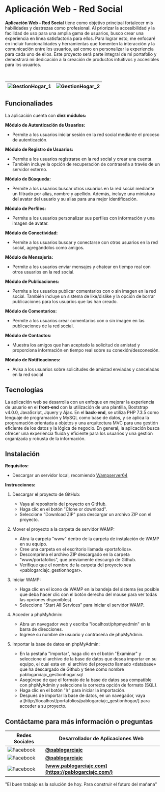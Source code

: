 
# Aplicación Web - Red Social

**Aplicación Web - Red Social** tiene como objetivo principal fortalecer mis habilidades y destrezas como profesional. Al priorizar la accesibilidad y la facilidad de uso para una amplia gama de usuarios, busco crear una experiencia en línea satisfactoria para ellos. Para lograr esto, me enfocaré en incluir funcionalidades y herramientas que fomenten la interacción y la comunicación entre los usuarios, así como en personalizar la experiencia para cada uno de ellos. Este proyecto será parte integral de mi portafolio y demostrará mi dedicación a la creación de productos intuitivos y accesibles para los usuarios.

</br>

| ![GestionHogar_1](https://pablogarciajc.com/wp-content/uploads/2022/09/GestionHogar_1.png) | ![GestionHogar_2](https://pablogarciajc.com/wp-content/uploads/2022/09/GestionHogar_2.png)|
|-----------|-----------|

## Funcionaliades

La aplicación cuenta con **diez módulos:**

**Módulo de Autenticación de Usuarios:**

* Permite a los usuarios iniciar sesión en la red social mediante el proceso de autenticación.

**Módulo de Registro de Usuarios:**

* Permite a los usuarios registrarse en la red social y crear una cuenta.
* También incluye la opción de recuperación de contraseña a través de un servidor externo.

**Módulo de Búsqueda:**

* Permite a los usuarios buscar otros usuarios en la red social mediante un filtrado por alias, nombre y apellido. Además, incluye una miniatura del avatar del usuario y su alias para una mejor identificación.

**Módulo de Perfiles:**

* Permite a los usuarios personalizar sus perfiles con información y una imagen de avatar.

**Módulo de Conectividad:**

* Permite a los usuarios buscar y conectarse con otros usuarios en la red social, agregándolos como amigos.

**Módulo de Mensajería:**

* Permite a los usuarios enviar mensajes y chatear en tiempo real con otros usuarios en la red social.

**Módulo de Publicaciones:**

* Permite a los usuarios publicar comentarios con o sin imagen en la red social. También incluye un sistema de like/dislike y la opción de borrar publicaciones para los usuarios que las han creado.

**Módulo de Comentarios:**

* Permite a los usuarios crear comentarios con o sin imagen en las publicaciones de la red social.

**Módulo de Contactos:**

* Muestra los amigos que han aceptado la solicitud de amistad y proporciona información en tiempo real sobre su conexión/desconexión.

**Módulo de Notificaciones:**

* Avisa a los usuarios sobre solicitudes de amistad enviadas y canceladas en la red social

## Tecnologías

La aplicación web se desarrolla con un enfoque en mejorar la experiencia de usuario en el **front-end** con la utilización de una plantilla, Bootstrap v4.0.0, JavaScript, Jquery y Ajax. En el **back-end**, se utiliza PHP 7.3.5 como lenguaje de programación y MySQL como base de datos, y se aplica la programación orientada a objetos y una arquitectura MVC para una gestión eficiente de los datos y la lógica de negocio. En general, la aplicación busca ofrecer una experiencia fluida y eficiente para los usuarios y una gestión organizada y robusta de la información.

## Instalación

**Requisitos:**

* Descargar un servidor local, recomiendo [Wampserver64](https://www.wampserver.com/en/download-wampserver-64bits/)

**Instrucciones:**

1. Descargar el proyecto de GitHub:

    * Vaya al repositorio del proyecto en GitHub.
    * Haga clic en el botón "Clone or download".
    * Seleccione "Download ZIP" para descargar un archivo ZIP con el proyecto.

2. Mover el proyecto a la carpeta de servidor WAMP:

    * Abra la carpeta "www" dentro de la carpeta de instalación de WAMP en su equipo.
    * Cree una carpeta en el escritorio llamada «portafolios».
    * Descomprima el archivo ZIP descargado en la carpeta "www/portafolios", que previamente descargó de Github.
    * Verifique que el nombre de la carpeta del proyecto sea «pablogarciajc_gestionhogar».

3. Iniciar WAMP:

    * Haga clic en el icono de WAMP en la bandeja del sistema (es posible que deba hacer clic con el botón derecho del mouse para ver todas las opciones disponibles).
    * Seleccione "Start All Services" para iniciar el servidor WAMP.

4. Acceder a phpMyAdmin:

    * Abra un navegador web y escriba "localhost/phpmyadmin" en la barra de direcciones.
    * Ingrese su nombre de usuario y contraseña de phpMyAdmin.

5. Importar la base de datos en phpMyAdmin:

    * En la pestaña "Importar", haga clic en el botón "Examinar" y seleccione el archivo de la base de datos que desea importar en su equipo, el cual esta en  el archivo del proyecto llamado «database» que ha descargado de Github y tiene como nombre pablogarciajc_gestionhogar.sql
    * Asegúrese de que el formato de la base de datos sea compatible con phpMyAdmin y seleccione la correcta opción de formato (SQL).
    * Haga clic en el botón "Ir" para iniciar la importación.
    * Después de importar la base de datos, en un navegador, vaya a [http://localhost/portafolios/pablogarciajc_gestionhogar/] para acceder a su proyecto.

## Contáctame para más información o preguntas

| Redes Sociales  | Desarrollador de Aplicaciones Web |
| ------------- | ------------- |
| ![Facebook](https://pablogarciajc.com/wp-content/uploads/2023/02/facebook.png)   | **[@pablogarciajc](https://www.facebook.com/PabloGarciaJC)** |
| ![Facebook](https://pablogarciajc.com/wp-content/uploads/2023/02/linkedin.png)  | **[@pablogarciajc](https://www.linkedin.com/in/pablogarciajc/)**  |
| ![Facebook](https://pablogarciajc.com/wp-content/uploads/2023/02/web-icono.png)   | **[www.pablogarciajc.com](https://pablogarciajc.com/)**  |

"El buen trabajo es la solución de hoy.
Para construir el futuro del mañana"




